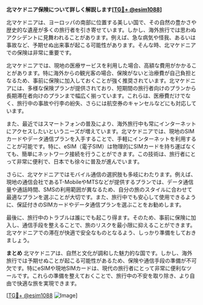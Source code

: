 **北マケドニア保険について詳しく解説します[[TG💪+ @esim1088](https://t.me/s/esim1088)]**

北マケドニアは、ヨーロッパの南部に位置する美しい国で、その自然の豊かさや歴史的な遺産が多くの旅行者を引き寄せています。しかし、海外旅行では思わぬアクシデントに見舞われることがあります。例えば、急な病気や怪我、あるいは事故など、予期せぬ出来事が起こる可能性があります。そんな時、北マケドニアでの保険は非常に重要です。

北マケドニアでは、現地の医療サービスを利用した場合、高額な費用がかかることがあります。特に海外からの観光客の場合、保険がないと治療費が自己負担となるため、事前に保険に加入しておくことが強く推奨されています。北マケドニアには、多様な保険プランが提供されており、短期間の旅行者向けのプランから長期滞在者向けのプランまで幅広く揃っています。これらは、医療費だけでなく、旅行中の事故や行李の紛失、さらには航空券のキャンセルなどにも対応しています。

また、最近ではスマートフォンの普及により、海外旅行中も常にインターネットにアクセスしたいというニーズが増えています。北マケドニアでは、現地のSIMカードやデータ通信プランを入手することで、手軽にインターネットを利用することが可能です。特に、eSIM（電子SIM）は物理的にSIMカードを持ち運ばなくても、簡単にネットワーク接続を行うことができます。この技術は、旅行者にとって非常に便利で、日本でも徐々に普及が進んでいます。

さらに、北マケドニアではモバイル通信の選択肢も多岐にわたります。例えば、現地の通信会社であるT-MobileやMTSなどが提供するプランでは、データ通信量や通話時間、SMSの利用範囲が異なるため、自分の旅のスタイルに合わせて最適なプランを選ぶことが大切です。また、旅行中でも安心して使用できるように、保証付きのSIMカードやデータ通信プランを選ぶことをお勧めします。

最後に、旅行中のトラブルは誰にでも起こり得ます。そのため、事前に保険に加入し、通信手段を整えることで、旅のリスクを最小限に抑えることができます。北マケドニアでの滞在が快適で安全なものとなるよう、しっかり準備をしておきましょう。

**まとめ**
北マケドニアは、自然と文化が調和した魅力的な国です。しかし、海外旅行では予期せぬことが起こる可能性があるため、保険や通信手段の準備が不可欠です。特にeSIMや現地SIMカードは、現代の旅行者にとって非常に便利なツールです。これらの準備を整えておくことで、旅行中の不安を取り除き、より自由で快適な旅を実現できます。

[[TG💪+ @esim1088](https://t.me/s/esim1088) ![Image](https://i.postimg.cc/Y0z9fWf4/image.png)]